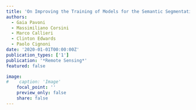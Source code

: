 ```yaml
---
title: 'On Improving the Training of Models for the Semantic Segmentation of Benthic Communities from Orthographic Imagery'
authors:
  - Gaia Pavoni
  - Massimiliano Corsini
  - Marco Callieri
  - Clinton Edwards
  - Paolo Cignoni
date: '2020-01-01T00:00:00Z'
publication_types: ['1']
publication: '*Remote Sensing*'
featured: false

image:
#    caption: 'Image'
    focal_point: ''
    preview_only: false
    share: false
---
```


